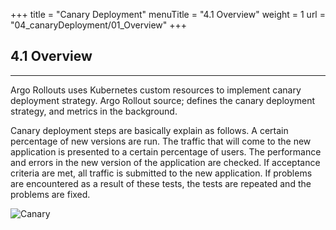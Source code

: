 +++
title = "Canary Deployment"
menuTitle = "4.1 Overview"
weight = 1
url = "04_canaryDeployment/01_Overview"
+++

## 4.1 Overview
-----

Argo Rollouts uses Kubernetes custom resources to implement canary deployment strategy. Argo Rollout source; defines the canary deployment strategy, and metrics in the background.

Canary deployment steps are basically explain as follows. A certain percentage of new versions are run.
The traffic that will come to the new application is presented to a certain percentage of users.
The performance and errors in the new version of the application are checked.
If acceptance criteria are met, all traffic is submitted to the new application. If problems are encountered as a result of these tests, the tests are repeated and the problems are fixed.


<img src="/images/canary.png" alt="Canary" />